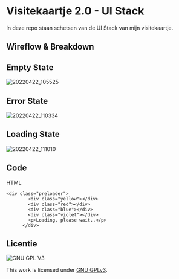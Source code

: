 
# Visitekaartje 2.0 - UI Stack
In deze repo staan schetsen van de UI Stack van mijn visitekaartje.

## Wireflow & Breakdown

## Empty State
![20220422_105525](https://user-images.githubusercontent.com/26089533/164679343-66a082c8-36cd-4800-9f5f-e5716f0529a9.jpg)

## Error State
![20220422_110334](https://user-images.githubusercontent.com/26089533/164679402-c5c1bcc9-58c0-41ab-a013-f7b3fc565b79.jpg)

## Loading State
![20220422_111010](https://user-images.githubusercontent.com/26089533/164679466-a764e3a0-f427-464c-b73a-6e675aabc9da.jpg)





## Code 

HTML
``` 
<div class="preloader">
        <div class="yellow"></div>
        <div class="red"></div>
        <div class="blue"></div>
        <div class="violet"></div>
        <p>Loading, please wait..</p>
      </div>
```    



## Licentie

![GNU GPL V3](https://www.gnu.org/graphics/gplv3-127x51.png)

This work is licensed under [GNU GPLv3](./LICENSE).
